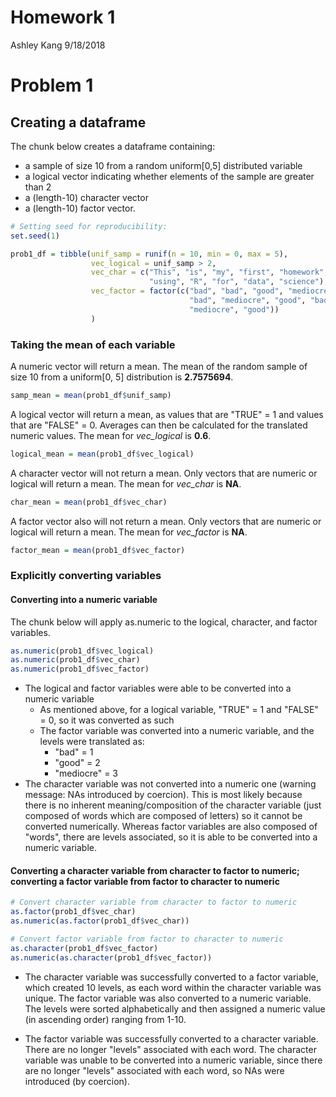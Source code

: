 Homework 1
================
Ashley Kang
9/18/2018

Problem 1
=========

Creating a dataframe
--------------------

The chunk below creates a dataframe containing:

-   a sample of size 10 from a random uniform\[0,5\] distributed variable
-   a logical vector indicating whether elements of the sample are greater than 2
-   a (length-10) character vector
-   a (length-10) factor vector.

``` r
# Setting seed for reproducibility:
set.seed(1)

prob1_df = tibble(unif_samp = runif(n = 10, min = 0, max = 5), 
                  vec_logical = unif_samp > 2, 
                  vec_char = c("This", "is", "my", "first", "homework", 
                               "using", "R", "for", "data", "science"), 
                  vec_factor = factor(c("bad", "bad", "good", "mediocre", 
                                        "bad", "mediocre", "good", "bad", 
                                        "mediocre", "good"))
                  )
```

### Taking the mean of each variable

A numeric vector will return a mean. The mean of the random sample of size 10 from a uniform\[0, 5\] distribution is **2.7575694**.

``` r
samp_mean = mean(prob1_df$unif_samp)
```

A logical vector will return a mean, as values that are "TRUE" = 1 and values that are "FALSE" = 0. Averages can then be calculated for the translated numeric values. The mean for *vec\_logical* is **0.6**.

``` r
logical_mean = mean(prob1_df$vec_logical)
```

A character vector will not return a mean. Only vectors that are numeric or logical will return a mean. The mean for *vec\_char* is **NA**.

``` r
char_mean = mean(prob1_df$vec_char)
```

A factor vector also will not return a mean. Only vectors that are numeric or logical will return a mean. The mean for *vec\_factor* is **NA**.

``` r
factor_mean = mean(prob1_df$vec_factor)
```

### Explicitly converting variables

#### Converting into a numeric variable

The chunk below will apply as.numeric to the logical, character, and factor variables.

``` r
as.numeric(prob1_df$vec_logical)
as.numeric(prob1_df$vec_char)
as.numeric(prob1_df$vec_factor)
```

-   The logical and factor variables were able to be converted into a numeric variable
    -   As mentioned above, for a logical variable, "TRUE" = 1 and "FALSE" = 0, so it was converted as such
    -   The factor variable was converted into a numeric variable, and the levels were translated as:
        -   "bad" = 1
        -   "good" = 2
        -   "mediocre" = 3
-   The character variable was not converted into a numeric one (warning message: NAs introduced by coercion). This is most likely because there is no inherent meaning/composition of the character variable (just composed of words which are composed of letters) so it cannot be converted numerically. Whereas factor variables are also composed of "words", there are levels associated, so it is able to be converted into a numeric variable.

#### Converting a character variable from character to factor to numeric; converting a factor variable from factor to character to numeric

``` r
# Convert character variable from character to factor to numeric
as.factor(prob1_df$vec_char)
as.numeric(as.factor(prob1_df$vec_char))

# Convert factor variable from factor to character to numeric
as.character(prob1_df$vec_factor)
as.numeric(as.character(prob1_df$vec_factor))
```

-   The character variable was successfully converted to a factor variable, which created 10 levels, as each word within the character variable was unique. The factor variable was also converted to a numeric variable. The levels were sorted alphabetically and then assigned a numeric value (in ascending order) ranging from 1-10.

-   The factor variable was successfully converted to a character variable. There are no longer "levels" associated with each word. The character variable was unable to be converted into a numeric variable, since there are no longer "levels" associated with each word, so NAs were introduced (by coercion).
